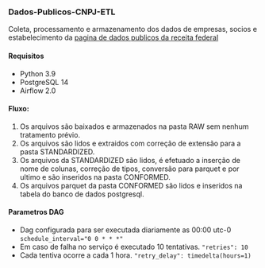 ### Dados-Publicos-CNPJ-ETL

Coleta, processamento e armazenamento dos dados de empresas, socios e estabelecimento da [pagina de dados publicos da receita federal](https://www.gov.br/receitafederal/pt-br/assuntos/orientacao-tributaria/cadastros/consultas/dados-publicos-cnpj)


#### Requisitos
- Python 3.9
- PostgreSQL 14
- Airflow 2.0


#### Fluxo:
1. Os arquivos são baixados e armazenados na pasta RAW sem nenhum tratamento prévio.
2. Os arquivos são lidos e extraidos com correção de extensão para a pasta STANDARDIZED. 
3. Os arquivos da STANDARDIZED são lidos, é efetuado a inserção de nome de colunas, correção de tipos, conversão para parquet e por ultimo e são inseridos na pasta CONFORMED.
4. Os arquivos parquet da pasta CONFORMED são lidos e inseridos na tabela do banco de dados postgresql.


#### Parametros DAG
- Dag configurada para ser executada diariamente as 00:00 utc-0 
`schedule_interval="0 0 * * *"`
- Em caso de falha no serviço é executado 10 tentativas.
`"retries": 10`
- Cada tentiva ocorre a cada 1 hora.
`"retry_delay": timedelta(hours=1)`

